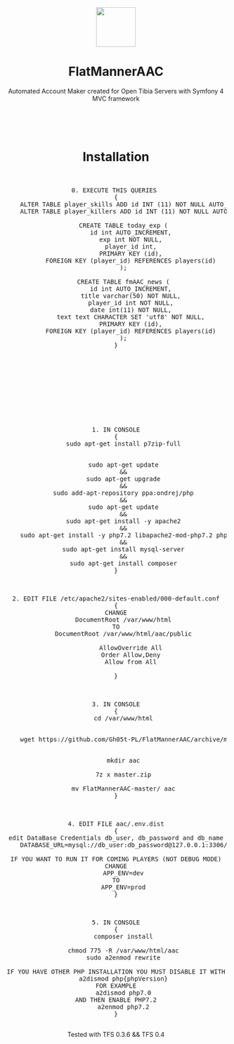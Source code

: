 <div align=center>
<img src="http://ghost-web.pl/images/flatmannerLogo.svg" alt="" width="90" height="90">
<h1>FlatMannerAAC</h1>
Automated Account Maker created for Open Tibia Servers with Symfony 4 MVC framework
<br>
<br>
<br>
<br>
<br>
<h1>Installation</h1>

<pre>
 

0. EXECUTE THIS QUERIES 
{
    ALTER TABLE player_skills ADD id INT (11) NOT NULL AUTO_INCREMENT PRIMARY KEY;
    ALTER TABLE player_killers ADD id INT (11) NOT NULL AUTO_INCREMENT PRIMARY KEY;

    CREATE TABLE today_exp (
        id int AUTO_INCREMENT,
        exp int NOT NULL,
        player_id int,
        PRIMARY KEY (id),
        FOREIGN KEY (player_id) REFERENCES players(id)
    );

    CREATE TABLE fmAAC_news (
        id int AUTO_INCREMENT,
        title varchar(50) NOT NULL,
        player_id int NOT NULL,
        date int(11) NOT NULL,
        text text CHARACTER SET 'utf8' NOT NULL,
        PRIMARY KEY (id),
        FOREIGN KEY (player_id) REFERENCES players(id)
    );
}











1. IN CONSOLE
{
    sudo apt-get install p7zip-full
 
 
    sudo apt-get update
    &&
    sudo apt-get upgrade
    &&
    sudo add-apt-repository ppa:ondrej/php
    &&
    sudo apt-get update
    &&
    sudo apt-get install -y apache2
    &&
    sudo apt-get install -y php7.2 libapache2-mod-php7.2 php7.2-cli php7.2-common php7.2-mbstring php7.2-gd php7.2-intl php7.2-xml php7.2-mysql php7.2-zip
    &&
    sudo apt-get install mysql-server
    &&
    sudo apt-get install composer
}
 
 
 
2. EDIT FILE /etc/apache2/sites-enabled/000-default.conf
{
CHANGE
    DocumentRoot /var/www/html
TO
    DocumentRoot /var/www/html/aac/public
    <Directory /var/www/html/aac/public>
        AllowOverride All
        Order Allow,Deny
        Allow from All
    </Directory>
}
 
 
 
3. IN CONSOLE
{
    cd /var/www/html
 
 
    wget https://github.com/Gh05t-PL/FlatMannerAAC/archive/master.zip
 
 
    mkdir aac
 
    7z x master.zip
 
    mv FlatMannerAAC-master/ aac
}
 
 
 
4. EDIT FILE aac/.env.dist
{
edit DataBase Credentials db_user, db_password and db_name
    DATABASE_URL=mysql://db_user:db_password@127.0.0.1:3306/db_name
 
IF YOU WANT TO RUN IT FOR COMING PLAYERS (NOT DEBUG MODE)
CHANGE
    APP_ENV=dev
TO
    APP_ENV=prod
}
 
 
 
5. IN CONSOLE
{
    composer install
 
    chmod 775 -R /var/www/html/aac
    sudo a2enmod rewrite
 
IF YOU HAVE OTHER PHP INSTALLATION YOU MUST DISABLE IT WITH
    a2dismod php{phpVersion}
FOR EXAMPLE
    a2dismod php7.0
AND THEN ENABLE PHP7.2
    a2enmod php7.2
}
 
</pre>

Tested with TFS 0.3.6 && TFS 0.4
</div>
